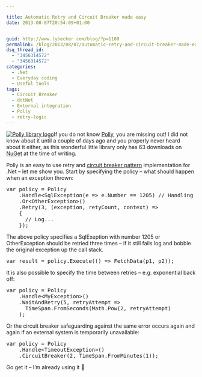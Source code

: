 ```yaml
---

title: Automatic Retry and Circuit Breaker made easy
date: 2013-08-07T20:54:09+01:00


guid: http://www.lybecker.com/blog/?p=1100
permalink: /blog/2013/08/07/automatic-retry-and-circuit-breaker-made-easy/
dsq_thread_id:
  - "3456314572"
  - "3456314572"
categories:
  - .Net
  - Everyday coding
  - Useful tools
tags:
  - Circuit Breaker
  - dotNet
  - External integration
  - Polly
  - retry-logic
---
```

[<img class="alignright size-full wp-image-1101" alt="Polly library logo" src="http://www.lybecker.com/blog/wp-content/uploads/Polly.png" />](http://www.lybecker.com/blog/wp-content/uploads/Polly.png)If you do not know [Polly](https://github.com/michael-wolfenden/Polly "Polly source repository and documentation"), you are missing out! I did not know about it until a couple of days ago and you properly never heard about it either, as this wonderful little library only has 63 downloads on [NuGet](https://www.nuget.org/packages/Polly/ "Polly at NuGet.org") at the time of writing.

Polly is an easy to use retry and [circuit breaker pattern](http://en.wikipedia.org/wiki/Circuit_breaker_design_pattern "Circuit breaker design pattern on Wikipedia") implementation for .Net – let me show you.
Start by specifying the policy – what should happen when an exception thrown:

<pre class="brush: csharp; title: ; notranslate" title="">var policy = Policy
    .Handle&lt;SqlException(e =&gt; e.Number == 1205) // Handling deadlock victim
    .Or&lt;OtherException&gt;()
    .Retry(3, (exception, retyCount, context) =&gt;
    {
      // Log...
    });
</pre>

The above policy specifies a SqlExeption with number 1205 or OtherException should be retried three times – if it still fails log and bobble the original exception up the call stack.

<pre class="brush: csharp; title: ; notranslate" title="">var result = policy.Execute(() =&gt; FetchData(p1, p2));
</pre>

It is also possible to specify the time between retries – e.g. exponential back off:

<pre class="brush: csharp; title: ; notranslate" title="">var policy = Policy
    .Handle&lt;MyException&gt;()
    .WaitAndRetry(5, retryAttempt =&gt;
      TimeSpan.FromSeconds(Math.Pow(2, retryAttempt)
    );
</pre>

Or the circuit breaker safeguarding against the same error occurs again and again if an external system is temporarily unavailable:

<pre class="brush: csharp; title: ; notranslate" title="">var policy = Policy
    .Handle&lt;TimeoutException&gt;()
    .CircuitBreaker(2, TimeSpan.FromMinutes(1));
</pre>

Go get it – I’m already using it 🙂

